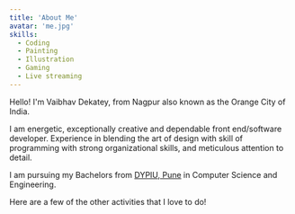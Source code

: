```yaml
---
title: 'About Me'
avatar: 'me.jpg'
skills:
  - Coding
  - Painting
  - Illustration
  - Gaming
  - Live streaming
---
```


Hello! I'm Vaibhav Dekatey, from Nagpur also known as the Orange City of India.

I am energetic, exceptionally creative and dependable front end/software developer. Experience in blending the art of design with skill of programming with strong organizational skills, and meticulous attention to detail.

I am pursuing my Bachelors from [DYPIU, Pune](https://www.dypiu.ac.in/) in Computer Science and Engineering.


Here are a few of the other activities that I love to do!
